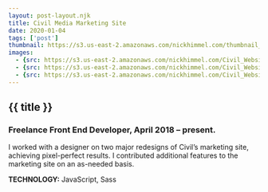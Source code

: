 ```yaml
---
layout: post-layout.njk
title: Civil Media Marketing Site
date: 2020-01-04
tags: ['post']
thumbnail: https://s3.us-east-2.amazonaws.com/nickhimmel.com/thumbnail_civil_marketing.png
images:
  - {src: https://s3.us-east-2.amazonaws.com/nickhimmel.com/Civil_Website_001.jpg, alt: Civil Marketing Site Redesign}
  - {src: https://s3.us-east-2.amazonaws.com/nickhimmel.com/Civil_Website_002.jpg.jpg, alt: Civil Marketing Site Redesign}
  - {src: https://s3.us-east-2.amazonaws.com/nickhimmel.com/Civil_Website_003.jpg, alt: Civil Marketing Site Redesign}
---
```


## {{ title }}
### Freelance Front End Developer, April 2018 – present.

I worked with a designer on two major redesigns of Civil’s marketing site, achieving pixel-perfect results. I contributed additional features to the marketing site on an as-needed basis.

**TECHNOLOGY:** JavaScript, Sass
